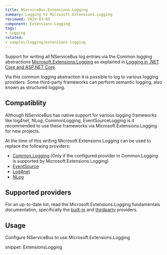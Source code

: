 ```yaml
---
title: NServiceBus.Extensions.Logging
summary: Logging to Microsoft.Extensions.Logging
reviewed: 2019-03-03
component: Extensions.Logging
tags:
- Logging
related:
- samples/logging/extensions-logging
---
```


Support for writing all NServiceBus log entries via the Common logging abstractions [Microsoft.Extensions.Logging](https://docs.microsoft.com/en-us/dotnet/api/microsoft.extensions.logging) as explained in [Logging in .NET Core and ASP.NET Core](https://docs.microsoft.com/en-us/aspnet/core/fundamentals/logging/).

Via this common logging abstraction it is possible to log to various logging providers. Some third-party frameworks can perform semantic logging, also known as structured logging.

## Compatiblity

Although NServiceBus has native support for various logging frameworks like log4net, NLog, CommonLogging, EventSourceLogging is it recommended to use these frameworks via Microsoft.Extensions.Logging for new projects.

At the time of this writing Microsoft.Extensions.Logging can be used to replace the following providers:

- [Common.Logging](common-logging.md) (Only if the configured provider in Common.Logging is supported by Microsoft.Extensions.Logging)
- [EventSource](eventsourcelogging.md)
- [Log4net](log4net.md)
- [NLog](nlog.md)

## Supported providers

For an up-to-date list, read the Microsoft.Extensions.Logging fundamentals documentation, specifically the [built-in](https://docs.microsoft.com/en-us/aspnet/core/fundamentals/logging/#built-in-logging-providers) and [thirdparty](https://docs.microsoft.com/en-us/aspnet/core/fundamentals/logging/#third-party-logging-providers) providers.

## Usage

Configure NServiceBus to use Microsoft.Extensions.Logging

snippet: ExtensionsLogging
